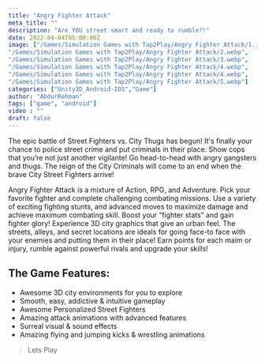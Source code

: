 ```yaml
---
title: "Angry Fighter Attack"
meta_title: ""
description: "Are YOU street smart and ready to rumble?!"
date: 2022-04-04T05:00:00Z
image: ["/Games/Simulation Games with Tap2Play/Angry Fighter Attack/1.jpg",
"/Games/Simulation Games with Tap2Play/Angry Fighter Attack/2.webp",
"/Games/Simulation Games with Tap2Play/Angry Fighter Attack/3.webp",
"/Games/Simulation Games with Tap2Play/Angry Fighter Attack/4.webp",
"/Games/Simulation Games with Tap2Play/Angry Fighter Attack/4.webp",
"/Games/Simulation Games with Tap2Play/Angry Fighter Attack/5.webp"]
categories: ["Unity3D_Android-IOS","Game"]
author: "AbdurRehman"
tags: ["game", "android"]
video : ""
draft: false
---
```


The epic battle of Street Fighters vs. City Thugs has begun! It's finally your chance to police street crime and put criminals in their place. Show cops that you’re not just another vigilante! Go head-to-head with angry gangsters and thugs. The reign of the City Criminals will come to an end when the brave City Street Fighters arrive!

Angry Fighter Attack is a mixture of Action, RPG, and Adventure. Pick your favorite fighter and complete challenging combating missions. Use a variety of exciting fighting stunts, and advanced moves to maximize damage and achieve maximum combating skill. Boost your “fighter stats” and gain fighter glory! Experience 3D city graphics that give an urban feel. The streets, alleys, and secret locations are ideals for going face-to face with your enemies and putting them in their place! Earn points for each maim or injury, rumble against powerful rivals and upgrade your skills!

## The Game Features:

- Awesome 3D city environments for you to explore
- Smooth, easy, addictive & intuitive gameplay
- Awesome Personalized Street Fighters
- Amazing attack animations with advanced features
- Surreal visual & sound effects
- Amazing flying and jumping kicks & wrestling animations

> Lets Play
